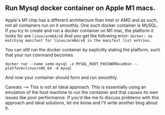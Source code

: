 ## Run Mysql docker container on Apple M1 macs.

Apple's M1 chip has a different architecture than Intel or AMD and as such, not all containers run on it smoothly. One such docker container is MySQL. If you try to create and run a docker container on M1 mac, the platform it looks for are ```linux/arm64/v8```
And you get the following error: ```docker: no matching manifest for linux/arm64/v8 in the manifest list entries.```

You can still run the docker container by explicitly stating the platform, such that your run command becomes 
```
docker run --name some-mysql -e MYSQL_ROOT_PASSWORD=admin --platform=linux/x86_64 -d mysql
```

And now your container should form and run smoothly. 

Caveats --> 
This is not an ideal approach. This is essentially using an emulation of the host machine to run the container and that causes its own issues like poor performance. If you'd like me to discuss problems with this approach and ideal solutions, let me know and I'll write another blog about it. 